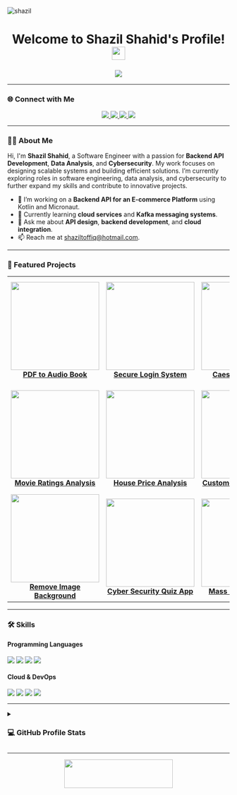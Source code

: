 ![shazil](https://github.com/user-attachments/assets/5ce4827e-94ce-4807-8bf6-af6550b65162)

<h1 align="center">
  Welcome to Shazil Shahid's Profile! 
  <img src="https://media.giphy.com/media/hvRJCLFzcasrR4ia7z/giphy.gif" width="30px">
</h1>

<!-- Typing SVG Effect -->
<h3 align="center">
  <a href="https://git.io/typing-svg">
    <img src="https://readme-typing-svg.herokuapp.com?color=36BCF7&size=24&width=550&lines=Hi+there,+I+am+Shazil+Shahid;A+Passionate+Software+Engineer;Exploring+Data+Analysis+,+Cybersecurity;Eager+to+Build+Innovative+Solutions">
  </a>
</h3>




---

### 🌐 Connect with Me
<p align="center">
  <a href="https://www.linkedin.com/in/shazil-shahid">
    <img src="https://img.shields.io/badge/LinkedIn-0077B5?style=for-the-badge&logo=linkedin&logoColor=white"/>
  </a>
  <a href="https://github.com/Shazyy15">
    <img src="https://img.shields.io/badge/GitHub-100000?style=for-the-badge&logo=github&logoColor=white"/>
  </a>
  <a href="https://medium.com/@shazilshahid">
    <img src="https://img.shields.io/badge/Medium-12100E?style=for-the-badge&logo=medium&logoColor=white"/>
  </a>
  <a href="mailto:shaziltoffiq@hotmail.com">
    <img src="https://img.shields.io/badge/Email-D14836?style=for-the-badge&logo=gmail&logoColor=white"/>
  </a>
</p>

---

### 👨‍💻 About Me
Hi, I'm **Shazil Shahid**, a Software Engineer with a passion for **Backend API Development**, **Data Analysis**, and **Cybersecurity**. My work focuses on designing scalable systems and building efficient solutions. I’m currently exploring roles in software engineering, data analysis, and cybersecurity to further expand my skills and contribute to innovative projects.

- 🔭 I’m working on a **Backend API for an E-commerce Platform** using Kotlin and Micronaut.
- 🌱 Currently learning **cloud services** and **Kafka messaging systems**.
- 💬 Ask me about **API design**, **backend development**, and **cloud integration**.
- 📫 Reach me at [shaziltoffiq@hotmail.com](mailto:shaziltoffiq@hotmail.com).

---

### 🔨 Featured Projects
<p align="center">
  <table>
    <tr>
      <td align="center"><a href="https://github.com/Shazyy15/PDF-to-Audio-Book-"><img src="https://user-images.githubusercontent.com/project_pdf_to_audio.png" width="200px"/><br><b>PDF to Audio Book</b></a></td>
      <td align="center"><a href="https://github.com/Shazyy15/Secure-Login-System"><img src="https://user-images.githubusercontent.com/project_secure_login.png" width="200px"/><br><b>Secure Login System</b></a></td>
      <td align="center"><a href="https://github.com/Shazyy15/Caesar-Cipher-Tool"><img src="https://user-images.githubusercontent.com/project_caesar_cipher.png" width="200px"/><br><b>Caesar Cipher Tool</b></a></td>
      <td align="center"><a href="https://github.com/Shazyy15/Password-Strength-Checker"><img src="https://user-images.githubusercontent.com/project_password_strength.png" width="200px"/><br><b>Password Strength Checker</b></a></td>
    </tr>
    <tr>
      <td align="center"><a href="https://github.com/Shazyy15/Movie-Ratings-Analysis"><img src="https://user-images.githubusercontent.com/project_movie_ratings.png" width="200px"/><br><b>Movie Ratings Analysis</b></a></td>
      <td align="center"><a href="https://github.com/Shazyy15/House-Price-Analysis"><img src="https://user-images.githubusercontent.com/project_house_price.png" width="200px"/><br><b>House Price Analysis</b></a></td>
      <td align="center"><a href="https://github.com/Shazyy15/Customer-Sales-Analysis"><img src="https://user-images.githubusercontent.com/project_customer_sales.png" width="200px"/><br><b>Customer Sales Analysis</b></a></td>
      <td align="center"><a href="https://github.com/Shazyy15/Employee-Performance-Analysis"><img src="https://user-images.githubusercontent.com/project_employee_performance.png" width="200px"/><br><b>Employee Performance Analysis</b></a></td>
    </tr>
    <tr>
      <td align="center"><a href="https://github.com/Shazyy15/Remove-Image-Background"><img src="https://user-images.githubusercontent.com/project_remove_background.png" width="200px"/><br><b>Remove Image Background</b></a></td>
      <td align="center"><a href="https://github.com/Shazyy15/Cyber-Security-Quiz-App"><img src="https://user-images.githubusercontent.com/project_cyber_security_quiz.png" width="200px"/><br><b>Cyber Security Quiz App</b></a></td>
      <td align="center"><a href="https://github.com/Shazyy15/mass-email-assistant"><img src="https://user-images.githubusercontent.com/project_mass_email.png" width="200px"/><br><b>Mass Email Assistant</b></a></td>
      <td align="center"><a href="https://github.com/Shazyy15/VACATION-TRACKER"><img src="https://user-images.githubusercontent.com/project_vacation_tracker.png" width="200px"/><br><b>Vacation Tracker</b></a></td>
    </tr>
  </table>
</p>

---



### 🛠️ Skills
#### **Programming Languages**
<p align="left">
  <img src="https://img.shields.io/badge/Python-3776AB?style=for-the-badge&logo=python&logoColor=white"/>
  <img src="https://img.shields.io/badge/Java-007396?style=for-the-badge&logo=java&logoColor=white"/>
  <img src="https://img.shields.io/badge/C++-00599C?style=for-the-badge&logo=cplusplus&logoColor=white"/>
  <img src="https://img.shields.io/badge/SQL-336791?style=for-the-badge&logo=postgresql&logoColor=white"/>
</p>

#### **Cloud & DevOps**
<p align="left">
  <img src="https://img.shields.io/badge/Azure-0078D4?style=for-the-badge&logo=microsoft-azure&logoColor=white"/>
  <img src="https://img.shields.io/badge/Kafka-231F20?style=for-the-badge&logo=apache-kafka&logoColor=white"/>
  <img src="https://img.shields.io/badge/Jenkins-D24939?style=for-the-badge&logo=jenkins&logoColor=white"/>
  <img src="https://img.shields.io/badge/Docker-2496ED?style=for-the-badge&logo=docker&logoColor=white"/>
</p>

---

<details><summary><h3>💻 GitHub Profile Stats</h3></summary>

----

<p align="center">
  <a href="https://github.com/anuraghazra/github-readme-stats">
    <img alt="Shazil's GitHub Stats" src="https://github-readme-stats.vercel.app/api?username=Shazyy15&show_icons=true&count_private=true&locale=en&theme=tokyonight&layout=compact" height="230px"/>
  </a>
  <img src="https://github-readme-stats.vercel.app/api/top-langs?username=Shazyy15&langs_count=10&show_icons=true&locale=en&theme=tokyonight" alt="Top Languages" height="230px"/>
  <br/>
</p>
</details>

---

<p align="center">
  <img src="https://media.giphy.com/media/jpVnC65DmYeyRL4LHS/giphy.gif" width="70%" height="65px">
</p>
